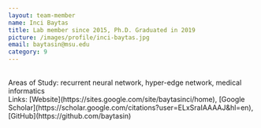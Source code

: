 ```yaml
---
layout: team-member
name: Inci Baytas
title: Lab member since 2015, Ph.D. Graduated in 2019
picture: /images/profile/inci-baytas.jpg
email: baytasin@msu.edu
category: 9
---
```


<br/>
Areas of Study: recurrent neural network, hyper-edge network, medical informatics
<br/>
Links: [Website](https://sites.google.com/site/baytasinci/home), [Google Scholar](https://scholar.google.com/citations?user=ELxSraIAAAAJ&hl=en), [GitHub](https://github.com/baytasin)
